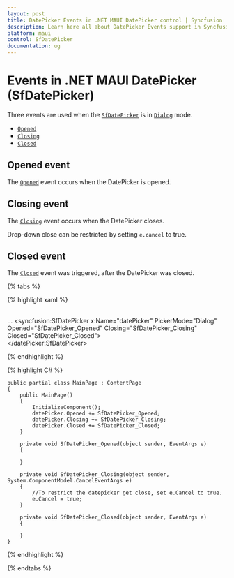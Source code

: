 ```yaml
---
layout: post
title: DatePicker Events in .NET MAUI DatePicker control | Syncfusion
description: Learn here all about DatePicker Events support in Syncfusion .NET MAUI Date Picker (SfDatePicker) control and more.
platform: maui
control: SfDatePicker
documentation: ug
---
```


# Events in .NET MAUI DatePicker (SfDatePicker)

Three events are used when the [`SfDatePicker`]() is in [`Dialog`]() mode.

 * [`Opened`]()
 * [`Closing`]()
 * [`Closed`]()

## Opened event

The [`Opened`]() event occurs when the DatePicker is opened. 

## Closing event 

The [`Closing`]() event occurs when the DatePicker closes.

Drop-down close can be restricted by setting `e.cancel` to true.

## Closed event

The [`Closed`]() event was triggered, after the DatePicker was closed.

{% tabs %}

{% highlight xaml %}

<?xml version="1.0" encoding="utf-8" ?>
<ContentPage xmlns="http://schemas.microsoft.com/dotnet/2021/maui"
             xmlns:x="http://schemas.microsoft.com/winfx/2009/xaml"
             xmlns:syncfusion="clr-namespace:Syncfusion.Maui.Picker;assembly=Syncfusion.Maui.Picker"
             x:Class="DatePickerSample.MainPage">    
     ...
    <syncfusion:SfDatePicker x:Name="datePicker" PickerMode="Dialog"
                                 Opened="SfDatePicker_Opened"
                                 Closing="SfDatePicker_Closing"
                                 Closed="SfDatePicker_Closed">           
    </datePicker:SfDatePicker>
    </ContentPage>

{% endhighlight %}

{% highlight C# %}
      
    public partial class MainPage : ContentPage
    {
        public MainPage()
        {
            InitializeComponent();
            datePicker.Opened += SfDatePicker_Opened;
            datePicker.Closing += SfDatePicker_Closing;
            datePicker.Closed += SfDatePicker_Closed;
        }
        
        private void SfDatePicker_Opened(object sender, EventArgs e)
        {

        }

        private void SfDatePicker_Closing(object sender, System.ComponentModel.CancelEventArgs e)
        {
            //To restrict the datepicker get close, set e.Cancel to true.
            e.Cancel = true;
        }

        private void SfDatePicker_Closed(object sender, EventArgs e)
        {

        }
    }
    

{% endhighlight %}

{% endtabs %}



